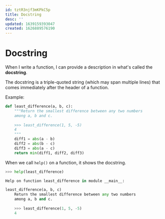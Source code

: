 ```yaml
---
id: tztR3njf3mKPkC5p
title: Docstring
desc: ''
updated: 1639159393047
created: 1626889576190
---
```

# Docstring

When I write a function, I can provide a description in what's called the **docstring**.

The docstring is a triple-quoted string (which may span multiple lines) that comes immediately after the header of a function. 

Example:
```python
def least_difference(a, b, c):
    """Return the smallest difference between any two numbers
    among a, b and c.
    
    >>> least_difference(1, 5, -5)
    4
    """
    diff1 = abs(a - b)
    diff2 = abs(b - c)
    diff3 = abs(a - c)
    return min(diff1, diff2, diff3)
```
When we call `help()` on a function, it shows the docstring.

```python
>>> help(least_difference)

Help on function least_difference in module __main__:

least_difference(a, b, c)
    Return the smallest difference between any two numbers
    among a, b and c.
    
    >>> least_difference(1, 5, -5)
    4
```
